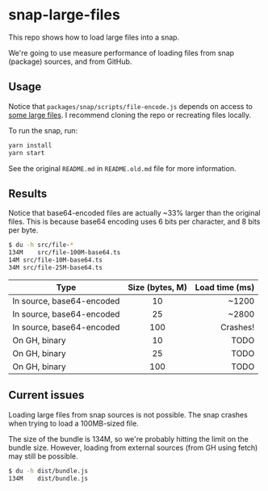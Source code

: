 # snap-large-files

This repo shows how to load large files into a snap.

We're going to use measure performance of loading files from snap (package) sources, and from GitHub.

## Usage

Notice that `packages/snap/scripts/file-encode.js` depends on access to [some large files](https://github.com/piotr-roslaniec/large-files). I recommend cloning the repo or recreating files locally.

To run the snap, run:

```sh
yarn install
yarn start
```

See the original `README.md` in `README.old.md` file for more information.

## Results

Notice that base64-encoded files are actually ~33% larger than the original files. This is because base64 encoding uses 6 bits per character, and 8 bits per byte.

```bash
$ du -h src/file-*
134M	src/file-100M-base64.ts
14M	src/file-10M-base64.ts
34M	src/file-25M-base64.ts
```

| Type                      | Size (bytes, M) | Load time (ms) |
| ------------------------- | :-------------: | -------------: |
| In source, base64-encoded |       10        |          ~1200 |
| In source, base64-encoded |       25        |          ~2800 |
| In source, base64-encoded |       100       |       Crashes! |
| On GH, binary             |       10        |           TODO |
| On GH, binary             |       25        |           TODO |
| On GH, binary             |       100       |           TODO |

## Current issues

Loading large files from snap sources is not possible. The snap crashes when trying to load a 100MB-sized file.

The size of the bundle is 134M, so we're probably hitting the limit on the bundle size. However, loading from external sources (from GH using fetch) may still be possible.

```bash
$ du -h dist/bundle.js
134M	dist/bundle.js
```
